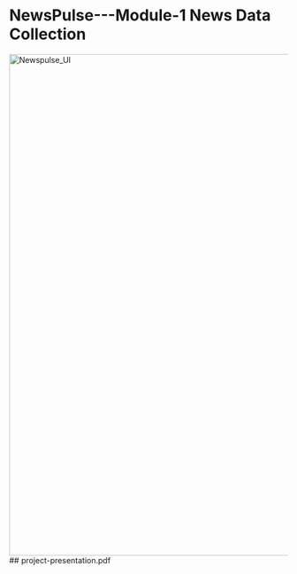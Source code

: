 # NewsPulse---Module-1 News Data Collection

<img width="1468" height="906" alt="Newspulse_UI" src="https://github.com/user-attachments/assets/0a6a70c5-f577-47b1-8793-eb92a17542c2" />
## project-presentation.pdf
